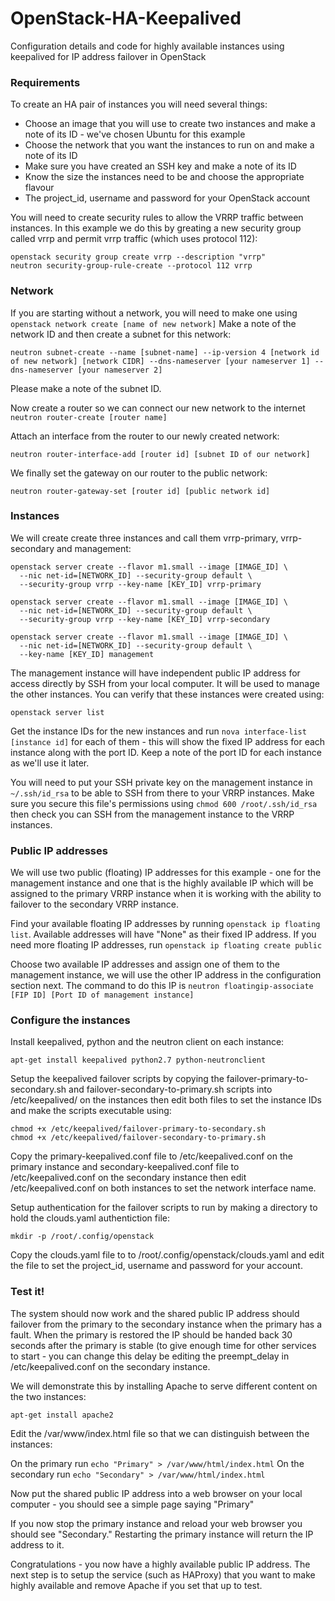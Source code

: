 # OpenStack-HA-Keepalived
Configuration details and code for highly available instances using keepalived for IP address failover in OpenStack

### Requirements
To create an HA pair of instances you will need several things:
* Choose an image that you will use to create two instances and make a note of its ID - we've chosen Ubuntu for this example
* Choose the network that you want the instances to run on and make a note of its ID
* Make sure you have created an SSH key and make a note of its ID
* Know the size the instances need to be and choose the appropriate flavour
* The project_id, username and password for your OpenStack account

You will need to create security rules to allow the VRRP traffic between instances.  In this example we do this by greating a new security group called vrrp and permit vrrp traffic (which uses protocol 112):
```
openstack security group create vrrp --description "vrrp"
neutron security-group-rule-create --protocol 112 vrrp
```
### Network
If you are starting without a network, you will need to make one using `openstack network create [name of new network]`
Make a note of the network ID and then create a subnet for this network:
```
neutron subnet-create --name [subnet-name] --ip-version 4 [network id of new network] [network CIDR] --dns-nameserver [your nameserver 1] --dns-nameserver [your nameserver 2]
```
Please make a note of the subnet ID.

Now create a router so we can connect our new network to the internet `neutron router-create [router name]`

Attach an interface from the router to our newly created network:
```
neutron router-interface-add [router id] [subnet ID of our network]
```
We finally set the gateway on our router to the public network:
```
neutron router-gateway-set [router id] [public network id]
```

### Instances
We will create create three instances and call them vrrp-primary, vrrp-secondary and management:
```
openstack server create --flavor m1.small --image [IMAGE_ID] \
  --nic net-id=[NETWORK_ID] --security-group default \
  --security-group vrrp --key-name [KEY_ID] vrrp-primary

openstack server create --flavor m1.small --image [IMAGE_ID] \
  --nic net-id=[NETWORK_ID] --security-group default \
  --security-group vrrp --key-name [KEY_ID] vrrp-secondary

openstack server create --flavor m1.small --image [IMAGE_ID] \
  --nic net-id=[NETWORK_ID] --security-group default \
  --key-name [KEY_ID] management
```
The management instance will have independent public IP address for access directly by SSH from your local computer.  It will be used to manage the other instances.  You can verify that these instances were created using:
```
openstack server list
```
Get the instance IDs for the new instances and run `nova interface-list [instance id]` for each of them - this will show the fixed IP address for each instance along with the port ID.  Keep a note of the port ID for each instance as we'll use it later.

You will need to put your SSH private key on the management instance in `~/.ssh/id_rsa` to be able to SSH from there to your VRRP instances. Make sure you secure this file's permissions using `chmod 600 /root/.ssh/id_rsa` then check you can SSH from the management instance to the VRRP instances.

### Public IP addresses
We will use two public (floating) IP addresses for this example - one for the management instance and one that is the highly available IP which will be assigned to the primary VRRP instance when it is working with the ability to failover to the secondary VRRP instance.

Find your available floating IP addresses by running `openstack ip floating list`.  Available addresses will have "None" as their fixed IP address.  If you need more floating IP addresses, run `openstack ip floating create public`

Choose two available IP addresses and assign one of them to the management instance, we will use the other IP address in the configuration section next.  The command to do this IP is `neutron floatingip-associate [FIP ID] [Port ID of management instance]`

### Configure the instances
Install keepalived, python and the neutron client on each instance:
```
apt-get install keepalived python2.7 python-neutronclient
```
Setup the keepalived failover scripts by copying the failover-primary-to-secondary.sh and failover-secondary-to-primary.sh scripts into /etc/keepalived/ on the instances then edit both files to set the instance IDs and make the scripts executable using:
```
chmod +x /etc/keepalived/failover-primary-to-secondary.sh
chmod +x /etc/keepalived/failover-secondary-to-primary.sh
```
Copy the primary-keepalived.conf file to /etc/keepalived.conf on the primary instance and secondary-keepalived.conf file to /etc/keepalived.conf on the secondary instance then edit /etc/keepalived.conf on both instances to set the network interface name.

Setup authentication for the failover scripts to run by making a directory to hold the clouds.yaml authentiction file:
```
mkdir -p /root/.config/openstack
```
Copy the clouds.yaml file to to /root/.config/openstack/clouds.yaml and edit the file to set the project_id, username and password for your account.

### Test it!
The system should now work and the shared public IP address should failover from the primary to the secondary instance when the primary has a fault.  When the primary is restored the IP should be handed back 30 seconds after the primary is stable (to give enough time for other services to start - you can change this delay be editing the preempt_delay in /etc/keepalived.conf on the secondary instance.

We will demonstrate this by installing Apache to serve different content on the two instances:

```
apt-get install apache2
```

Edit the /var/www/index.html file so that we can distinguish between the instances:

On the primary run `echo "Primary" > /var/www/html/index.html`
On the secondary run `echo "Secondary" > /var/www/html/index.html`

Now put the shared public IP address into a web browser on your local computer - you should see a simple page saying "Primary"

If you now stop the primary instance and reload your web browser you should see "Secondary." Restarting the primary instance will return the IP address to it.

Congratulations - you now have a highly available public IP address.  The next step is to setup the service (such as HAProxy) that you want to make highly available and remove Apache if you set that up to test.
